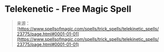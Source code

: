 <!--yml

category: 未分类

date: 2024-06-12 19:09:09

-->

# Telekenetic - Free Magic Spell

> 来源：[https://www.spellsofmagic.com/spells/trick_spells/telekinetic_spells/23775/page.html#0001-01-01](https://www.spellsofmagic.com/spells/trick_spells/telekinetic_spells/23775/page.html#0001-01-01)
